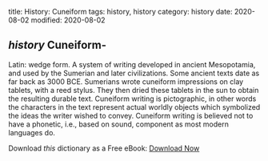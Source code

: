 title: History: Cuneiform
tags: history, history
category: history
date: 2020-08-02
modified: 2020-08-02

## _history_  Cuneiform-
Latin: wedge form.   A system of writing developed
in ancient Mesopotamia, and used by the Sumerian and later
civilizations.  Some ancient texts date as far back as
  3000 BCE.  Sumerians wrote cuneiform impressions on clay
tablets, with a reed stylus.  They then dried these tablets in the sun
to obtain the resulting durable text.  Cuneiform writing is
pictographic, in other words the characters in the text represent
actual worldly objects which symbolized the ideas the writer wished to
convey.   Cuneiform writing is believed not to have a phonetic, i.e.,
based on sound, component as most modern languages do.


Download *this* dictionary as a Free eBook: [Download Now]({static}static/CairnsHistoryDictionary.pdf)

